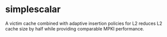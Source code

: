 # simplescalar
A victim cache combined with adaptive insertion policies for L2 reduces L2 cache size by half while providing comparable MPKI performance.
